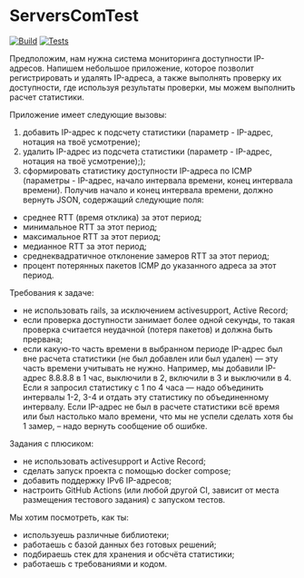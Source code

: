 # ServersComTest

[![Build](https://github.com/yurusov/servers-com-test/actions/workflows/docker-build.yml/badge.svg)](https://github.com/yurusov/servers-com-test/actions/workflows/docker-build.yml)
[![Tests](https://github.com/yurusov/servers-com-test/actions/workflows/docker-tests.yml/badge.svg)](https://github.com/yurusov/servers-com-test/actions/workflows/docker-tests.yml)



Предположим, нам нужна система мониторинга доступности IP-адресов. Напишем небольшое приложение, которое позволит регистрировать и удалять IP-адреса, а также выполнять проверку их доступности, где используя результаты проверки, мы можем выполнить расчет статистики.

Приложение имеет следующие вызовы:
1) добавить IP-адрес к подсчету статистики (параметр - IP-адрес, нотация на твоё усмотрение);
2) удалить IP-адрес из подсчета статистики (параметр - IP-адрес, нотация на твоё усмотрение););
3) сформировать статистику доступности IP-адреса по ICMP (параметры - IP-адрес, начало интервала времени, конец интервала времени).
Получив начало и конец интервала времени, должно вернуть JSON, содержащий следующие поля:
- среднее RTT (время отклика) за этот период;
- минимальное RTT за этот период;
- максимальное RTT за этот период;
- медианное RTT за этот период;
- среднеквадратичное отклонение замеров RTT за этот период;
- процент потерянных пакетов ICMP до указанного адреса за этот период.

Требования к задаче:
- не использовать rails, за исключением activesupport, Active Record;
- если проверка доступности занимает более одной секунды, то такая проверка считается неудачной (потеря пакетов) и должна быть прервана;
- если какую-то часть времени в выбранном периоде IP-адрес был вне расчета статистики (не был добавлен или был удален) — эту часть времени учитывать не нужно. Например, мы добавили IP-адрес 8.8.8.8 в 1 час, выключили в 2, включили в 3 и выключили в 4. Если я запросил статистику с 1 по 4 часа — надо объединить интервалы 1-2, 3-4 и отдать эту статистику по объединенному интервалу. Если IP-адрес не был в расчете статистики всё время или был настолько мало времени, что мы не успели сделать хотя бы 1 замер, – надо вернуть сообщение об ошибке.

Задания с плюсиком:
- не использовать activesupport и Active Record;
- сделать запуск проекта с помощью docker compose;
- добавить поддержку IPv6 IP-адресов;
- настроить GitHub Actions (или любой другой CI, зависит от места размещения тестового задания) с запуском тестов.

Мы хотим посмотреть, как ты:
- используешь различные библиотеки;
- работаешь с базой данных без готовых решений;
- подбираешь стек для хранения и обсчёта статистики;
- работаешь с требованиями и кодом.


